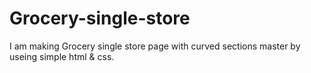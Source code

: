 # Grocery-single-store
I am making Grocery single store page with curved sections master by useing simple html &amp; css.
